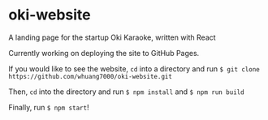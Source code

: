 # oki-website
A landing page for the startup Oki Karaoke, written with React

Currently working on deploying the site to GitHub Pages.

If you would like to see the website, `cd` into a directory and run `$ git clone https://github.com/whuang7000/oki-website.git`

Then, `cd` into the directory and run `$ npm install` and `$ npm run build`

Finally, run `$ npm start`!
